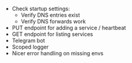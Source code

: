 - Check startup settings:
  - Verify DNS entries exist
  - Verify DNS forwards work
- PUT endpoint for adding a service / heartbeat
- GET endpoint for listing services
- Telegram bot
- Scoped logger
- Nicer error handling on missing envs

